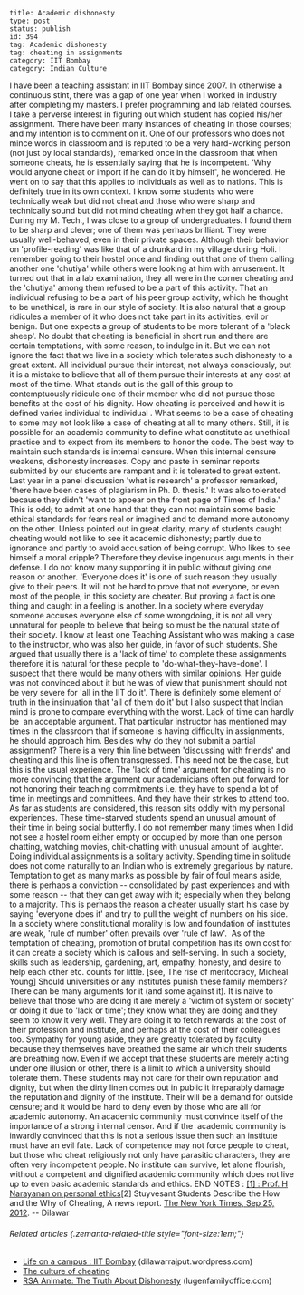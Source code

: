 ~~~~ 
title: Academic dishonesty
type: post
status: publish
id: 394
tag: Academic dishonesty
tag: cheating in assignments
category: IIT Bombay
category: Indian Culture
~~~~

I have been a teaching assistant in IIT Bombay since 2007. In otherwise
a continuous stint, there was a gap of one year when I worked in
industry after completing my masters. I prefer programming and lab
related courses. I take a perverse interest in figuring out which
student has copied his/her assignment. There have been many instances of
cheating in those courses; and my intention is to comment on it. One of
our professors who does not mince words in classroom and is reputed to
be a very hard-working person (not just by local standards), remarked
once in the classroom that when someone cheats, he is essentially saying
that he is incompetent. 'Why would anyone cheat or import if he can do
it by himself', he wondered. He went on to say that this applies to
individuals as well as to nations. This is definitely true in its own
context. I know some students who were technically weak but did not
cheat and those who were sharp and technically sound but did not mind
cheating when they got half a chance. During my M. Tech., I was close to
a group of undergraduates. I found them to be sharp and clever; one of
them was perhaps brilliant. They were usually well-behaved, even in
their private spaces. Although their behavior on 'profile-reading' was
like that of a drunkard in my village during Holi. I remember going to
their hostel once and finding out that one of them calling another one
'chutiya' while others were looking at him with amusement. It turned out
that in a lab examination, they all were in the corner cheating and the
'chutiya' among them refused to be a part of this activity. That an
individual refusing to be a part of his peer group activity, which he
thought to be unethical, is rare in our style of society. It is also
natural that a group ridicules a member of it who does not take part in
its activities, evil or benign. But one expects a group of students to
be more tolerant of a 'black sheep'. No doubt that cheating is
beneficial in short run and there are certain temptations, with some
reason, to indulge in it. But we can not ignore the fact that we live in
a society which tolerates such dishonesty to a great extent. All
individual pursue their interest, not always consciously, but it is a
mistake to believe that all of them pursue their interests at any cost
at most of the time. What stands out is the gall of this group to
contemptuously ridicule one of their member who did not pursue those
benefits at the cost of his dignity. How cheating is perceived and how
it is defined varies individual to individual . What seems to be a case
of cheating to some may not look like a case of cheating at all to many
others. Still, it is possible for an academic community to define what
constitute as unethical practice and to expect from its members to honor
the code. The best way to maintain such standards is internal censure.
When this internal censure weakens, dishonesty increases. Copy and paste
in seminar reports submitted by our students are rampant and it is
tolerated to great extent. Last year in a panel discussion 'what is
research' a professor remarked, 'there have been cases of plagiarism in
Ph. D. thesis.' It was also tolerated because they didn't 'want to
appear on the front page of Times of India.' This is odd; to admit at
one hand that they can not maintain some basic ethical standards for
fears real or imagined and to demand more autonomy on the other. Unless
pointed out in great clarity, many of students caught cheating would not
like to see it academic dishonesty; partly due to ignorance and partly
to avoid accusation of being corrupt. Who likes to see himself a moral
cripple? Therefore they devise ingenuous arguments in their defense. I
do not know many supporting it in public without giving one reason or
another. 'Everyone does it' is one of such reason they usually give to
their peers. It will not be hard to prove that not everyone, or even
most of the people, in this society are cheater. But proving a fact is
one thing and caught in a feeling is another. In a society where
everyday someone accuses everyone else of some wrongdoing, it is not all
very unnatural for people to believe that being so must be the natural
state of their society. I know at least one Teaching Assistant who was
making a case to the instructor, who was also her guide, in favor of
such students. She argued that usually there is a 'lack of time' to
complete these assignments therefore it is natural for these people to
'do-what-they-have-done'. I suspect that there would be many others with
similar opinions. Her guide was not convinced about it but he was of
view that punishment should not be very severe for 'all in the IIT do
it'. There is definitely some element of truth in the insinuation that
'all of them do it' but I also suspect that Indian mind is prone to
compare everything with the worst. Lack of time can hardly be  an
acceptable argument. That particular instructor has mentioned may times
in the classroom that if someone is having difficulty in assignments, he
should approach him. Besides why do they not submit a partial
assignment? There is a very thin line between 'discussing with friends'
and cheating and this line is often transgressed. This need not be the
case, but this is the usual experience. The 'lack of time' argument for
cheating is no more convincing that the argument our academicians often
put forward for not honoring their teaching commitments i.e. they have
to spend a lot of time in meetings and committees. And they have their
strikes to attend too. As far as students are considered, this reason
sits oddly with my personal experiences. These time-starved students
spend an unusual amount of their time in being social butterfly. I do
not remember many times when I did not see a hostel room either empty or
occupied by more than one person chatting, watching movies,
chit-chatting with unusual amount of laughter. Doing individual
assignments is a solitary activity. Spending time in solitude does not
come naturally to an Indian who is extremely gregarious by nature.
Temptation to get as many marks as possible by fair of foul means aside,
there is perhaps a conviction -- consolidated by past experiences and
with some reason -- that they can get away with it; especially when they
belong to a majority. This is perhaps the reason a cheater usually start
his case by saying 'everyone does it' and try to pull the weight of
numbers on his side. In a society where constitutional morality is low
and foundation of institutes are weak, 'rule of number' often prevails
over 'rule of law'.  As of the temptation of cheating, promotion of
brutal competition has its own cost for it can create a society which is
callous and self-serving. In such a society, skills such as leadership,
gardening, art, empathy, honesty, and desire to help each other etc.
counts for little. [see, The rise of meritocracy, Micheal Young] Should
universities or any institutes punish these family members? There can be
many arguments for it (and some against it). It is naive to believe that
those who are doing it are merely a 'victim of system or society' or
doing it due to 'lack or time'; they know what they are doing and they
seem to know it very well. They are doing it to fetch rewards at the
cost of their profession and institute, and perhaps at the cost of their
colleagues too. Sympathy for young aside, they are greatly tolerated by
faculty because they themselves have breathed the same air which their
students are breathing now. Even if we accept that these students are
merely acting under one illusion or other, there is a limit to which a
university should tolerate them. These students may not care for their
own reputation and dignity, but when the dirty linen comes out in public
it irreparably damage the reputation and dignity of the institute. Their
will be a demand for outside censure; and it would be hard to deny even
by those who are all for academic autonomy. An academic community must
convince itself of the importance of a strong internal censor. And if
the  academic community is inwardly convinced that this is not a serious
issue then such an institute must have an evil fate. Lack of competence
may not force people to cheat, but those who cheat religiously not only
have parasitic characters, they are often very incompetent people. No
institute can survive, let alone flourish, without a competent and
dignified academic community which does not live up to even basic
academic standards and ethics. END NOTES : [[1] : Prof. H Narayanan on
personal
ethics](http://www.scribd.com/doc/116599290/Prof-H-Narayanan-on-personal-ethics "View Prof. H Narayanan on personal ethics on Scribd")[2]
Stuyvesant Students Describe the How and the Why of Cheating, A news
report. [The New York Times, Sep 25,
2012](http://www.nytimes.com/2012/09/26/education/stuyvesant-high-school-students-describe-rationale-for-cheating.html?pagewanted=all&_r=0).
-- Dilawar

###### Related articles {.zemanta-related-title style="font-size:1em;"}

-   [Life on a campus : IIT
    Bombay](http://dilawarrajput.wordpress.com/2012/05/19/life-on-a-campus-iit-bombay/)
    (dilawarrajput.wordpress.com)
-   [The culture of
    cheating](http://acculturated.com/2012/10/01/the-culture-of-cheating/)
-   [RSA Animate: The Truth About
    Dishonesty](http://lugenfamilyoffice.com/2012/11/24/rsa-animate-the-truth-about-dishonesty/)
    (lugenfamilyoffice.com)

